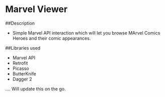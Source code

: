 # Marvel Viewer

##Description
- Simple Marvel API interaction which will let you browse MArvel Comics Heroes and their comic appearances.

##Libraries used
 - Marvel API
 - Retrofit
 - Picasso 
 - ButterKnife
 - Dagger 2

.... Will update this on the go.

